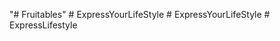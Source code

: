 "# Fruitables" 
#   E x p r e s s Y o u r L i f e S t y l e  
 #   E x p r e s s Y o u r L i f e S t y l e  
 #   E x p r e s s L i f e s t y l e  
 